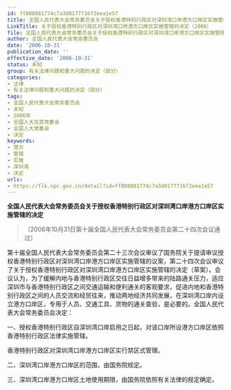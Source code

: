 ```yaml
---
id: ff808081774c7a3d0177716f2eea1e57
title: 全国人民代表大会常务委员会关于授权香港特别行政区对深圳湾口岸港方口岸区实施管辖的决定
LinkTitle: 关于授权香港特别行政区对深圳湾口岸港方口岸区实施管辖的决定（2006）
file: 全国人民代表大会常务委员会关于授权香港特别行政区对深圳湾口岸港方口岸区实施管辖的决定_ff808081774c7a3d0177716f2eea1e57.docx
author: 全国人民代表大会常务委员会
date: '2006-10-31'
publication_date: ''
effective_date: '2006-10-31'
status: 未知
group: 有关法律问题和重大问题的决定（部分）
categories:
- 法律
- 有关法律问题和重大问题的决定（部分）
tags:
- 全国人民代表大会常务委员会
- 未知
- 2006年
- 全国人大及其常委会
- 全国人大常委会
- 决定
keywords:
- 港方
- 管辖
- 实施
- 深圳湾
- 决定
urls:
- https://flk.npc.gov.cn/detail?id=ff808081774c7a3d0177716f2eea1e57
---
```


**全国人民代表大会常务委员会关于授权香港特别行政区对深圳湾口岸港方口岸区实施管辖的决定**

> （2006年10月31日第十届全国人民代表大会常务委员会第二十四次会议通过）

第十届全国人民代表大会常务委员会第二十三次会议审议了国务院关于提请审议授权香港特别行政区对深圳湾口岸港方口岸区实施管辖的议案，第二十四次会议审议了关于授权香港特别行政区对深圳湾口岸港方口岸区实施管辖的决定（草案）。会议认为，为了缓解内地与香港特别行政区交往日益增多带来的陆路通关压力，适应深圳市与香港特别行政区之间交通运输和便利通关的客观要求，促进内地和香港特别行政区之间的人员交流和经贸往来，推动两地经济共同发展，在深圳湾口岸内设立港方口岸区，专用于人员、交通工具、货物的通关查验，是必要的。全国人民代表大会常务委员会决定：

一、授权香港特别行政区自深圳湾口岸启用之日起，对该口岸所设港方口岸区依照香港特别行政区法律实施管辖。

香港特别行政区对深圳湾口岸港方口岸区实行禁区式管理。

二、深圳湾口岸港方口岸区的范围，由国务院规定。

三、深圳湾口岸港方口岸区土地使用期限，由国务院依照有关法律的规定确定。
